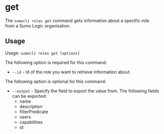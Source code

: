 # get

The `sumocli roles get` command gets information about a specific role from a Sumo Logic organisation.

## Usage

Usage: `sumocli roles get [options]`

The following option is required for this command:

* `--id` - Id of the role you want to retrieve information about.

The following option is optional for this command:

* `--output` - Specify the field to export the value from. The following fields can be exported:
  * name
  * description
  * filterPredicate
  * users
  * capabilities
  * id

